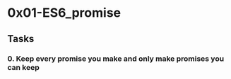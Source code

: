 # 0x01-ES6_promise

## Tasks

### 0. Keep every promise you make and only make promises you can keep
